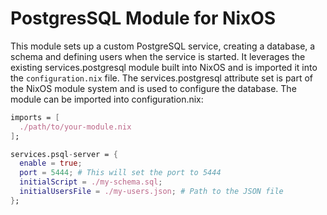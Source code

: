 # PostgresSQL Module for NixOS

This module sets up a custom PostgreSQL service, creating a database, a schema and defining users when the service is started. It leverages the existing  services.postgresql module built into NixOS and is imported it into the `configuration.nix` file. The services.postgresql attribute set is part of the NixOS module system and is used to configure the database. The module can be imported into configuration.nix:

```nix
imports = [
  ./path/to/your-module.nix
];

services.psql-server = {
  enable = true;
  port = 5444; # This will set the port to 5444
  initialScript = ./my-schema.sql;
  initialUsersFile = ./my-users.json; # Path to the JSON file
};
```
